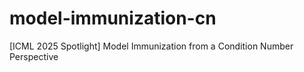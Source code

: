 # model-immunization-cn
[ICML 2025 Spotlight] Model Immunization from a Condition Number Perspective
